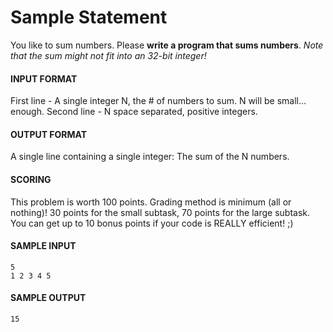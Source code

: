 # Sample Statement

You like to sum numbers. Please **write a program that sums numbers**.
*Note that the sum might not fit into an 32-bit integer!*

#### INPUT FORMAT

First line - A single integer N, the # of numbers to sum. N will be small... enough.
Second line - N space separated, positive integers.

#### OUTPUT FORMAT

A single line containing a single integer: The sum of the N numbers.

#### SCORING

This problem is worth 100 points.
Grading method is minimum (all or nothing)!
30 points for the small subtask, 70 points for the large subtask.
You can get up to 10 bonus points if your code is REALLY efficient! ;)

#### SAMPLE INPUT
```
5
1 2 3 4 5
```

#### SAMPLE OUTPUT
```
15
```
